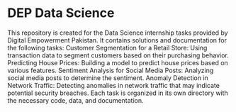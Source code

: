 # DEP Data Science
 This repository is created for the Data Science internship tasks provided by Digital Empowerment Pakistan. It contains solutions and documentation for the following tasks:  Customer Segmentation for a Retail Store: Using transaction data to segment customers based on their purchasing behavior. Predicting House Prices: Building a model to predict house prices based on various features. Sentiment Analysis for Social Media Posts: Analyzing social media posts to determine the sentiment. Anomaly Detection in Network Traffic: Detecting anomalies in network traffic that may indicate potential security breaches. Each task is organized in its own directory with the necessary code, data, and documentation.
